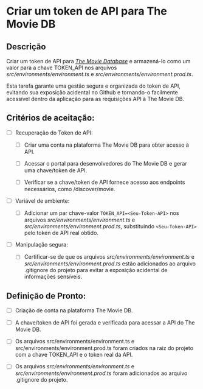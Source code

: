 # Criar um token de API para The Movie DB

## Descrição

Criar um token de API para [_The Movie Database_](https://developer.themoviedb.org/docs) e armazená-lo como um valor para a chave TOKEN_API nos arquivos _src/environments/environment.ts_ e _src/environments/environment.prod.ts_.

Esta tarefa garante uma gestão segura e organizada do token de API, evitando sua exposição acidental no Github e tornando-o facilmente acessível dentro da aplicação para as requisições API à The Movie DB.

## Critérios de aceitação:

- [ ] Recuperação do Token de API:

    - [ ] Criar uma conta na plataforma The Movie DB para obter acesso à API.

    - [ ] Acessar o portal para desenvolvedores do The Movie DB e gerar uma chave/token de API.

    - [ ] Verificar se a chave/token de API fornece acesso aos endpoints necessários, como /discover/movie.

- [ ] Variável de ambiente:

    - [ ] Adicionar um par chave-valor `TOKEN_API=<Seu-Token-API>` nos arquivos _src/environments/environment.ts_ e _src/environments/environment.prod.ts_, substituindo `<Seu-Token-API>` pelo token de API real obtido.

- [ ] Manipulação segura:

    - [ ] Certificar-se de que os arquivos _src/environments/environment.ts_ e _src/environments/environment.prod.ts_ estão adicionados ao arquivo .gitignore do projeto para evitar a exposição acidental de informações sensíveis.

## Definição de Pronto:

- [ ] Criação de conta na plataforma The Movie DB.

- [ ] A chave/token de API foi gerada e verificada para acessar a API do The Movie DB.

- [ ] Os arquivos src/environments/environment.ts e src/environments/environment.prod.ts foram criados na raiz do projeto com a chave TOKEN_API e o token real da API.

- [ ] Os arquivos _src/environments/environment.ts_ e _src/environments/environment.prod.ts_ foram adicionados ao arquivo .gitignore do projeto.

